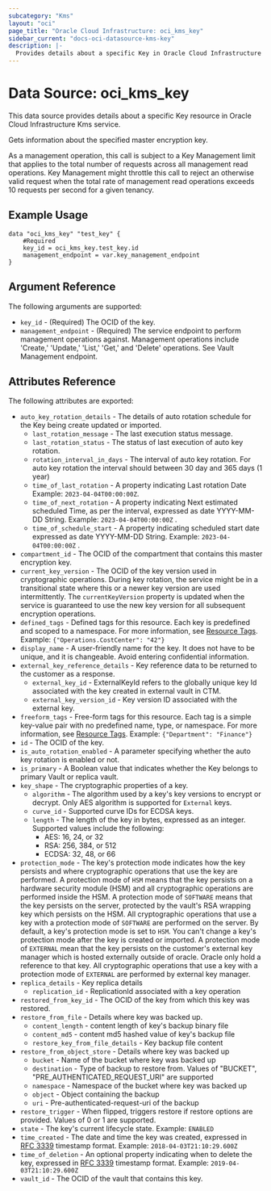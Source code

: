```yaml
---
subcategory: "Kms"
layout: "oci"
page_title: "Oracle Cloud Infrastructure: oci_kms_key"
sidebar_current: "docs-oci-datasource-kms-key"
description: |-
  Provides details about a specific Key in Oracle Cloud Infrastructure Kms service
---
```


# Data Source: oci_kms_key
This data source provides details about a specific Key resource in Oracle Cloud Infrastructure Kms service.

Gets information about the specified master encryption key.

As a management operation, this call is subject to a Key Management limit that applies to the total number
of requests across all management read operations. Key Management might throttle this call to reject an
otherwise valid request when the total rate of management read operations exceeds 10 requests per second for
a given tenancy.


## Example Usage

```hcl
data "oci_kms_key" "test_key" {
	#Required
	key_id = oci_kms_key.test_key.id
	management_endpoint = var.key_management_endpoint
}
```

## Argument Reference

The following arguments are supported:

* `key_id` - (Required) The OCID of the key.
* `management_endpoint` - (Required) The service endpoint to perform management operations against. Management operations include 'Create,' 'Update,' 'List,' 'Get,' and 'Delete' operations. See Vault Management endpoint.


## Attributes Reference

The following attributes are exported:

* `auto_key_rotation_details` - The details of auto rotation schedule for the Key being create updated or imported.
	* `last_rotation_message` - The last execution status message. 
	* `last_rotation_status` - The status of last execution of auto key rotation.
	* `rotation_interval_in_days` - The interval of auto key rotation. For auto key rotation the interval should between 30 day and 365 days (1 year)
	* `time_of_last_rotation` - A  property indicating Last rotation Date Example: `2023-04-04T00:00:00Z`.
	* `time_of_next_rotation` - A property indicating Next estimated scheduled Time, as per the interval, expressed as date YYYY-MM-DD String. Example: `2023-04-04T00:00:00Z` .
	* `time_of_schedule_start` - A property indicating  scheduled start date expressed as date YYYY-MM-DD String. Example: `2023-04-04T00:00:00Z` .
* `compartment_id` - The OCID of the compartment that contains this master encryption key.
* `current_key_version` - The OCID of the key version used in cryptographic operations. During key rotation, the service might be in a transitional state where this or a newer key version are used intermittently. The `currentKeyVersion` property is updated when the service is guaranteed to use the new key version for all subsequent encryption operations. 
* `defined_tags` - Defined tags for this resource. Each key is predefined and scoped to a namespace. For more information, see [Resource Tags](https://docs.cloud.oracle.com/iaas/Content/General/Concepts/resourcetags.htm). Example: `{"Operations.CostCenter": "42"}` 
* `display_name` - A user-friendly name for the key. It does not have to be unique, and it is changeable. Avoid entering confidential information. 
* `external_key_reference_details` - Key reference data to be returned to the customer as a response.
	* `external_key_id` - ExternalKeyId refers to the globally unique key Id associated with the key created in external vault in CTM.
	* `external_key_version_id` - Key version ID associated with the external key.
* `freeform_tags` - Free-form tags for this resource. Each tag is a simple key-value pair with no predefined name, type, or namespace. For more information, see [Resource Tags](https://docs.cloud.oracle.com/iaas/Content/General/Concepts/resourcetags.htm). Example: `{"Department": "Finance"}` 
* `id` - The OCID of the key.
* `is_auto_rotation_enabled` - A parameter specifying whether the auto key rotation is enabled or not.
* `is_primary` - A Boolean value that indicates whether the Key belongs to primary Vault or replica vault.
* `key_shape` - The cryptographic properties of a key.
	* `algorithm` - The algorithm used by a key's key versions to encrypt or decrypt. Only AES algorithm is supported for `External` keys.
	* `curve_id` - Supported curve IDs for ECDSA keys.
	* `length` - The length of the key in bytes, expressed as an integer. Supported values include the following:
		* AES: 16, 24, or 32
		* RSA: 256, 384, or 512
		* ECDSA: 32, 48, or 66 
* `protection_mode` - The key's protection mode indicates how the key persists and where cryptographic operations that use the key are performed. A protection mode of `HSM` means that the key persists on a hardware security module (HSM) and all cryptographic operations are performed inside the HSM. A protection mode of `SOFTWARE` means that the key persists on the server, protected by the vault's RSA wrapping key which persists on the HSM. All cryptographic operations that use a key with a protection mode of `SOFTWARE` are performed on the server. By default, a key's protection mode is set to `HSM`. You can't change a key's protection mode after the key is created or imported. A protection mode of `EXTERNAL` mean that the key persists on the customer's external key manager which is hosted externally outside of oracle. Oracle only hold a reference to that key. All cryptographic operations that use a key with a protection mode of `EXTERNAL` are performed by external key manager. 
* `replica_details` - Key replica details 
	* `replication_id` - ReplicationId associated with a key operation 
* `restored_from_key_id` - The OCID of the key from which this key was restored.
* `restore_from_file` - Details where key was backed up.
    * `content_length` - content length of key's backup binary file
    * `content_md5` - content md5 hashed value of key's backup file
    * `restore_key_from_file_details` - Key backup file content
* `restore_from_object_store` - Details where key was backed up
    * `bucket` - Name of the bucket where key was backed up
    * `destination` - Type of backup to restore from. Values of "BUCKET", "PRE_AUTHENTICATED_REQUEST_URI" are supported
    * `namespace` - Namespace of the bucket where key was backed up
    * `object` - Object containing the backup
    * `uri` - Pre-authenticated-request-uri of the backup
* `restore_trigger` - When flipped, triggers restore if restore options are provided. Values of 0 or 1 are supported. 
* `state` - The key's current lifecycle state.  Example: `ENABLED` 
* `time_created` - The date and time the key was created, expressed in [RFC 3339](https://tools.ietf.org/html/rfc3339) timestamp format.  Example: `2018-04-03T21:10:29.600Z` 
* `time_of_deletion` - An optional property indicating when to delete the key, expressed in [RFC 3339](https://tools.ietf.org/html/rfc3339) timestamp format. Example: `2019-04-03T21:10:29.600Z` 
* `vault_id` - The OCID of the vault that contains this key.

